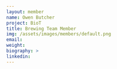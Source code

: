 ```yaml
---
layout: member
name: Owen Butcher
project: BioT
title: Brewing Team Member
img: /assets/images/members/default.png
email:
weight: 
biography: >
linkedin:
---
```

